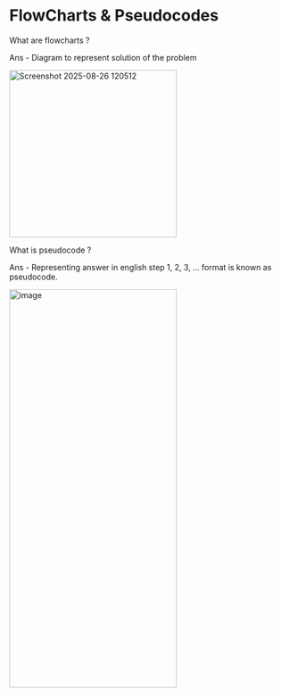 # FlowCharts & Pseudocodes

What are flowcharts ?

Ans - Diagram to represent solution of the problem

<img width="300" alt="Screenshot 2025-08-26 120512" src="https://github.com/user-attachments/assets/cf4f5148-ba51-4cae-8679-09aa54423100" />

What is pseudocode ?

Ans - Representing answer in english step 1, 2, 3, ... format is known as pseudocode.

<img width="300" height="714" alt="image" src="https://github.com/user-attachments/assets/b571fe04-45a9-40cc-8356-ba026f91b4cd" />

